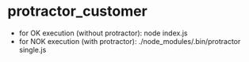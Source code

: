 # protractor_customer
* for OK execution (without protractor): node index.js
* for NOK execution (with protractor): ./node_modules/.bin/protractor single.js
